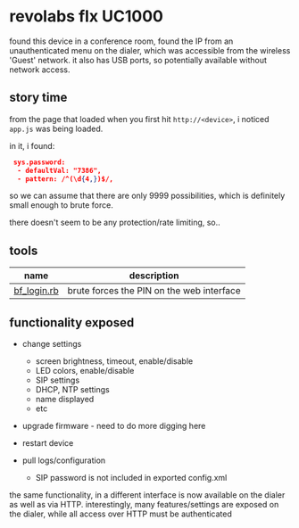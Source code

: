 # revolabs flx UC1000

found this device in a conference room, found the IP from an unauthenticated menu on the dialer, which was accessible from the wireless 'Guest' network. it also has USB ports, so potentially available without network access.

## story time

from the page that loaded when you first hit `http://<device>`, i noticed `app.js` was being loaded.

in it, i found:
```json
 sys.password:
  - defaultVal: "7386",
  - pattern: /^(\d{4,})$/,
```

so we can assume that there are only 9999 possibilities, which is definitely small enough to brute force.

there doesn't seem to be any protection/rate limiting, so..

## tools
name | description
-----|-------------
[bf_login.rb](bf_login.rb) | brute forces the PIN on the web interface

## functionality exposed
  * change settings
    * screen brightness, timeout, enable/disable
    * LED colors, enable/disable
    * SIP settings
    * DHCP, NTP settings
    * name displayed
    * etc

  * upgrade firmware - need to do more digging here
  * restart device
  * pull logs/configuration
    * SIP password is not included in exported config.xml

the same functionality, in a different interface is now available on the dialer as well as via HTTP. interestingly, many features/settings are exposed on the dialer, while all access over HTTP must be authenticated

